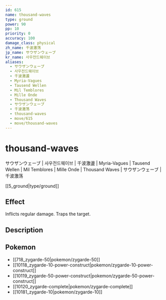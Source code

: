 ```yaml
---
id: 615
name: thousand-waves
type: ground
power: 90
pp: 10
priority: 0
accuracy: 100
damage_class: physical
zh_name: 千波激荡
jp_name: サウザンウェーブ
kr_name: 사우전드웨이브
aliases:
  - サウザンウェーブ
  - 사우전드웨이브
  - 千波激盪
  - Myria-Vagues
  - Tausend Wellen
  - Mil Temblores
  - Mille Onde
  - Thousand Waves
  - サウザンウェーブ
  - 千波激荡
  - thousand-waves
  - move/615
  - move/thousand-waves
---
```

# thousand-waves
    
サウザンウェーブ | 사우전드웨이브 | 千波激盪 | Myria-Vagues | Tausend Wellen | Mil Temblores | Mille Onde | Thousand Waves | サウザンウェーブ | 千波激荡

[[5_ground|type/ground]]

## Effect

Inflicts regular damage.  Traps the target.

## Description



## Pokemon

- [[718_zygarde-50|pokemon/zygarde-50]]
- [[10118_zygarde-10-power-construct|pokemon/zygarde-10-power-construct]]
- [[10119_zygarde-50-power-construct|pokemon/zygarde-50-power-construct]]
- [[10120_zygarde-complete|pokemon/zygarde-complete]]
- [[10181_zygarde-10|pokemon/zygarde-10]]

